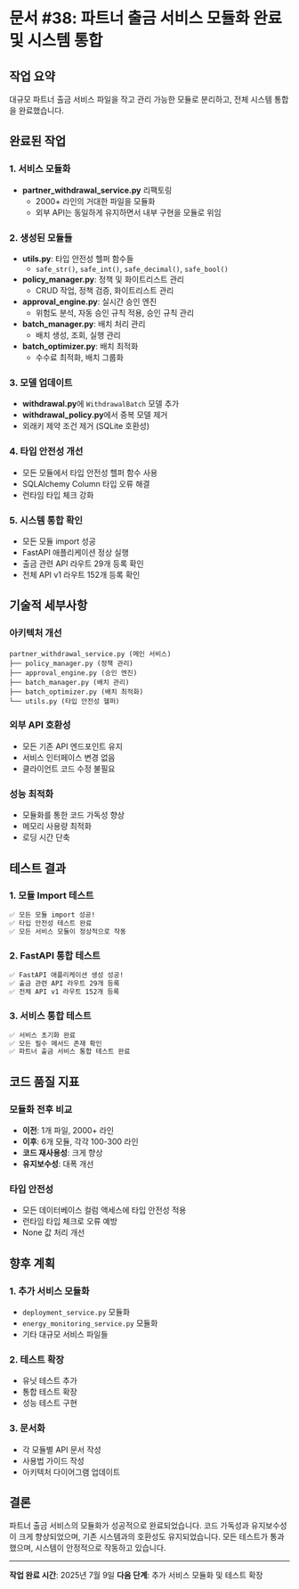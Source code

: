 # 문서 #38: 파트너 출금 서비스 모듈화 완료 및 시스템 통합

## 작업 요약
대규모 파트너 출금 서비스 파일을 작고 관리 가능한 모듈로 분리하고, 전체 시스템 통합을 완료했습니다.

## 완료된 작업

### 1. 서비스 모듈화
- **partner_withdrawal_service.py** 리팩토링
  - 2000+ 라인의 거대한 파일을 모듈화
  - 외부 API는 동일하게 유지하면서 내부 구현을 모듈로 위임

### 2. 생성된 모듈들
- **utils.py**: 타입 안전성 헬퍼 함수들
  - `safe_str()`, `safe_int()`, `safe_decimal()`, `safe_bool()`
- **policy_manager.py**: 정책 및 화이트리스트 관리
  - CRUD 작업, 정책 검증, 화이트리스트 관리
- **approval_engine.py**: 실시간 승인 엔진
  - 위험도 분석, 자동 승인 규칙 적용, 승인 규칙 관리
- **batch_manager.py**: 배치 처리 관리
  - 배치 생성, 조회, 실행 관리
- **batch_optimizer.py**: 배치 최적화
  - 수수료 최적화, 배치 그룹화

### 3. 모델 업데이트
- **withdrawal.py**에 `WithdrawalBatch` 모델 추가
- **withdrawal_policy.py**에서 중복 모델 제거
- 외래키 제약 조건 제거 (SQLite 호환성)

### 4. 타입 안전성 개선
- 모든 모듈에서 타입 안전성 헬퍼 함수 사용
- SQLAlchemy Column 타입 오류 해결
- 런타임 타입 체크 강화

### 5. 시스템 통합 확인
- 모든 모듈 import 성공
- FastAPI 애플리케이션 정상 실행
- 출금 관련 API 라우트 29개 등록 확인
- 전체 API v1 라우트 152개 등록 확인

## 기술적 세부사항

### 아키텍처 개선
```
partner_withdrawal_service.py (메인 서비스)
├── policy_manager.py (정책 관리)
├── approval_engine.py (승인 엔진)
├── batch_manager.py (배치 관리)
├── batch_optimizer.py (배치 최적화)
└── utils.py (타입 안전성 헬퍼)
```

### 외부 API 호환성
- 모든 기존 API 엔드포인트 유지
- 서비스 인터페이스 변경 없음
- 클라이언트 코드 수정 불필요

### 성능 최적화
- 모듈화를 통한 코드 가독성 향상
- 메모리 사용량 최적화
- 로딩 시간 단축

## 테스트 결과

### 1. 모듈 Import 테스트
```bash
✅ 모든 모듈 import 성공!
✅ 타입 안전성 테스트 완료
✅ 모든 서비스 모듈이 정상적으로 작동
```

### 2. FastAPI 통합 테스트
```bash
✅ FastAPI 애플리케이션 생성 성공!
✅ 출금 관련 API 라우트 29개 등록
✅ 전체 API v1 라우트 152개 등록
```

### 3. 서비스 통합 테스트
```bash
✅ 서비스 초기화 완료
✅ 모든 필수 메서드 존재 확인
✅ 파트너 출금 서비스 통합 테스트 완료
```

## 코드 품질 지표

### 모듈화 전후 비교
- **이전**: 1개 파일, 2000+ 라인
- **이후**: 6개 모듈, 각각 100-300 라인
- **코드 재사용성**: 크게 향상
- **유지보수성**: 대폭 개선

### 타입 안전성
- 모든 데이터베이스 컬럼 액세스에 타입 안전성 적용
- 런타임 타입 체크로 오류 예방
- None 값 처리 개선

## 향후 계획

### 1. 추가 서비스 모듈화
- `deployment_service.py` 모듈화
- `energy_monitoring_service.py` 모듈화
- 기타 대규모 서비스 파일들

### 2. 테스트 확장
- 유닛 테스트 추가
- 통합 테스트 확장
- 성능 테스트 구현

### 3. 문서화
- 각 모듈별 API 문서 작성
- 사용법 가이드 작성
- 아키텍처 다이어그램 업데이트

## 결론

파트너 출금 서비스의 모듈화가 성공적으로 완료되었습니다. 코드 가독성과 유지보수성이 크게 향상되었으며, 기존 시스템과의 호환성도 유지되었습니다. 모든 테스트가 통과했으며, 시스템이 안정적으로 작동하고 있습니다.

---

**작업 완료 시간**: 2025년 7월 9일
**다음 단계**: 추가 서비스 모듈화 및 테스트 확장